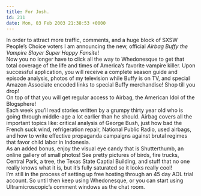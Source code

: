```yaml
---
title: For Josh.
id: 211
date: Mon, 03 Feb 2003 21:38:53 +0000
---
```


In order to attract more traffic, comments, and a huge block of <span class="caps">SXSW</span> People’s Choice voters I am announcing the new, official *Airbag Buffy the Vampire Slayer Super Happy Fansite*!  
 Now you no longer have to click all the way to Whedonesque to get that total coverage of the life and times of America’s favorite vampire killer. Upon successful application, you will receive a complete season guide and episode analysis, photos of my television while Buffy is on <span class="caps">TV</span>, and special Amazon Associate encoded links to special Buffy merchandise! Shop till you drop!  
 On top of that you will get regular access to Airbag, the American Idol of the Blogsphere!  
 Each week you’ll read stories written by a grumpy thirty year old who is going through middle-age a lot earlier than he should. Airbag covers all the important topics like: critical analysis of George Bush, just how bad the French suck wind, refrigeration repair, National Public Radio, used airbags, and how to write effective propaganda campaigns against brutal regimes that favor child labor in Indonesia.  
 As an added bonus, enjoy the visual eye candy that is Shutterthumb, an online gallery of small photos! See pretty pictures of birds, fire trucks, Central Park, a tree, the Texas State Captial Building, and stuff that no one really knows what it is, but it’s fully saturated so it looks really cool!  
 I’m still in the process of setting up free hosting through an 45 day <span class="caps">AOL</span> trial account. So until then keep using Whedonesque, or you can start using Ultramicroscopic’s comment windows as the chat room.


